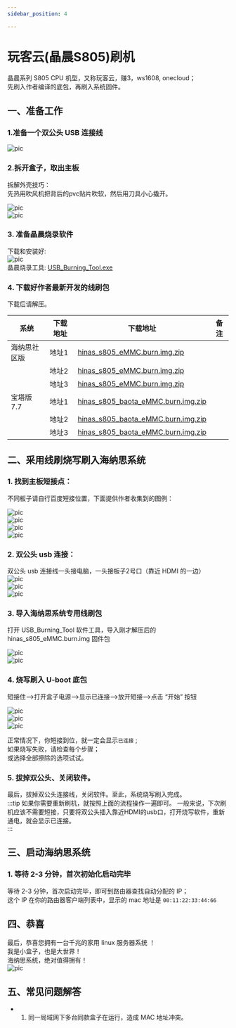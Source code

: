 ```yaml
---
sidebar_position: 4

---
```


# 玩客云(晶晨S805)刷机

晶晨系列 S805 CPU 机型，又称玩客云，赚3，ws1608, onecloud；  
先刷入作者编译的底包，再刷入系统固件。  

## 一、准备工作  

### 1.准备一个双公头 USB 连接线  

![pic](pic/s805/usb2.png)  
  
### 2.拆开盒子，取出主板  

拆解外壳技巧：  
先热用吹风机把背后的pvc贴片吹软，然后用刀具小心撬开。   

![pic](pic/s805/pcb.png)  
![pic](pic/s805/pcb-2.png)  

### 3. 准备晶晨烧录软件

下载和安装好:  
![pic](pic/s805/tools.png)  
晶晨烧录工具: [USB_Burning_Tool.exe](https://www.ecoo.top/update/soft_init/amlproject/USB_Burning_Tool_v2.1.3.exe)

### 4. 下载好作者最新开发的线刷包

下载后请解压。  

| 系统            | 下载地址        | 下载地址 | 备注 |
| ------------------ | -------------- | ------------ | ---------| 
| 海纳思社区版 | 地址1 | [hinas_s805_eMMC.burn.img.zip](https://node4.histb.com:9088/update/system/s805/hinas_s805_eMMC.burn.img.zip)|  |  
|  | 地址2 | [hinas_s805_eMMC.burn.img.zip](https://node2.histb.com/update/system/s805/hinas_s805_eMMC.burn.img.zip)|  |  
|  | 地址3 | [hinas_s805_eMMC.burn.img.zip](https://node3.histb.com:9088/update/system/s805/hinas_s805_eMMC.burn.img.zip)|  |  
| 宝塔版7.7 | 地址1 | [hinas_s805_baota_eMMC.burn.img.zip](https://node4.histb.com:9088/update/system/s805/hinas_s805_baota_eMMC.burn.img.zip)|  |  
|  | 地址2 | [hinas_s805_baota_eMMC.burn.img.zip](https://node2.histb.com/update/system/s805/hinas_s805_baota_eMMC.burn.img.zip)|  |  
|  | 地址3 | [hinas_s805_baota_eMMC.burn.img.zip](https://node3.histb.com:9088/update/system/s805/hinas_s805_baota_eMMC.burn.img.zip)|  |  

## 二、采用线刷烧写刷入海纳思系统

### 1. 找到主板短接点：
不同板子请自行百度短接位置，下面提供作者收集到的图例：  

![pic](pic/s805/2.png)   
![pic](pic/s805/2-2.png)   
![pic](pic/s805/3.png)   
![pic](pic/s805/3-3.jpg)   

### 2. 双公头 usb 连接：  

双公头 usb 连接线一头接电脑，一头接板子2号口（靠近 HDMI 的一边）  
![pic](pic/s805/1.png)  
![pic](pic/s805/1-2.png)  
![pic](pic/s805/1-3.png)  

### 3. 导入海纳思系统专用线刷包

打开 USB_Burning_Tool 软件工具，导入刚才解压后的 hinas_s805_eMMC.burn.img 固件包

![pic](pic/s805/4-1.png)  
![pic](pic/s805/4-2.png)  

### 4. 烧写刷入 U-boot 底包

短接住-->打开盒子电源-->显示已连接-->放开短接-->点击 “开始” 按钮  

![pic](pic/s805/5-1.png)  
![pic](pic/s805/5-2.png)  
![pic](pic/s805/5-3.png)  

正常情况下，你短接到位，就一定会显示```已连接``` ;  
如果烧写失败，请检查每个步骤；  
或选择全部擦除的选项试试。  

### 5. 拔掉双公头、关闭软件。  

最后，拔掉双公头连接线，关闭软件。至此，系统烧写刷入完成。  
:::tip
如果你需要重新刷机，就按照上面的流程操作一遍即可。
一般来说，下次刷机应该不需要短接，只要将双公头插入靠近HDMI的usb口，打开烧写软件，重新通电，就会显示已连接。  
:::

## 三、启动海纳思系统

### 1. 等待 2-3 分钟，首次初始化启动完毕

 等待 2-3 分钟，首次启动完毕，即可到路由器查找自动分配的 IP；  
 这个 IP 在你的路由器客户端列表中，显示的 mac 地址是 `00:11:22:33:44:66`  


## 四、恭喜

最后，恭喜您拥有一台千兆的家用 linux 服务器系统 ！  
我是小盒子，也是大世界！  
海纳思系统，绝对值得拥有！   
![pic](pic/s805/9-1.png)   

## 五、常见问题解答

- 1. 同一局域网下多台同款盒子在运行，造成 MAC 地址冲突。










